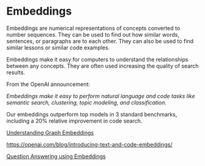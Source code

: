 # Embeddings

Embeddings are numerical representations of concepts converted to number sequences.  They can be used to find out how similar words, sentences, or paragraphs are to each other.  They can also be used to find similar lessons or similar code examples.

Embeddings make it easy for computers to understand the relationships between any concepts. They are often used increasing the quality of search results.

From the OpenAI announcement:

*Embeddings make it easy to perform natural language and code tasks like semantic search, clustering, topic modeling, and classification.*

Our embeddings outperform top models in 3 standard benchmarks, including a 20% relative improvement in code search.

[Understanding Graph Embeddings](https://dmccreary.medium.com/understanding-graph-embeddings-79342921a97f)

https://openai.com/blog/introducing-text-and-code-embeddings/

[Question Answering using Embeddings](https://github.com/openai/openai-cookbook/blob/main/examples/Question_answering_using_embeddings.ipynb)
